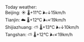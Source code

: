 Today weather:  
Beijing: ☀️   🌡️+11°C 🌬️↓15km/h  
Tianjin: ☁️   🌡️+12°C 🌬️↙19km/h  
Shijiazhuang: ⛅️  🌡️+13°C 🌬️↓10km/h  
Tangshan: ⛅️  🌡️+12°C 🌬️↙19km/h  
